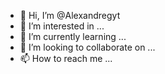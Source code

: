 - 👋 Hi, I’m @Alexandregyt
- 👀 I’m interested in ...
- 🌱 I’m currently learning ...
- 💞️ I’m looking to collaborate on ...
- 📫 How to reach me ...

<!---
Alexandregyt/Alexandregyt is a ✨ special ✨ repository because its `README.md` (this file) appears on your GitHub profile.
You can click the Preview link to take a look at your changes.
--->

